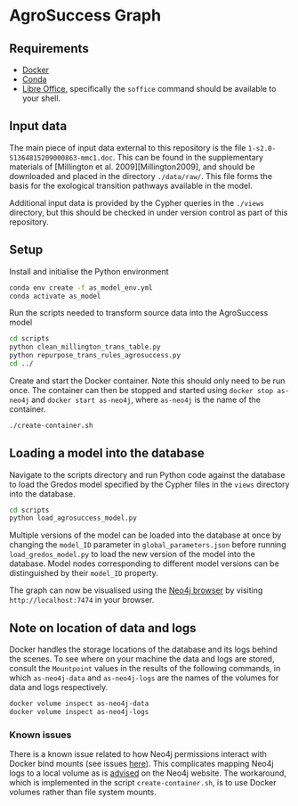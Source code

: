 # AgroSuccess Graph

## Requirements

- [Docker](https://docs.docker.com/install/)
- [Conda](https://docs.conda.io/en/latest/)
- [Libre Office](https://www.libreoffice.org/), specifically the `soffice`
  command should be available to your shell.

## Input data

The main piece of input data external to this repository is the file
`1-s2.0-S1364815209000863-mmc1.doc`. This can be found in the supplementary
materials of [Millington et al. 2009][Millington2009], and should be
downloaded and placed in the directory `./data/raw/`. This file forms the
basis for the exological transition pathways available in the model.

Additional input data is provided by the Cypher queries in the `./views`
directory, but this should be checked in under version control as part of this
repository.

## Setup

Install and initialise the Python environment

```bash
conda env create -f as_model_env.yml
conda activate as_model
```

Run the scripts needed to transform source data into the AgroSuccess model

```bash
cd scripts
python clean_millington_trans_table.py
python repurpose_trans_rules_agrosuccess.py
cd ../
```

Create and start the Docker container. Note this should only need to be run
once. The container can then be stopped and started using
`docker stop as-neo4j` and `docker start as-neo4j`, where `as-neo4j` is the
name of the container.

```bash
./create-container.sh
```

## Loading a model into the database

Navigate to the scripts directory and run Python code against the database to
load the Gredos model specified by the Cypher files in the `views` directory
into the database.

```bash
cd scripts
python load_agrosuccess_model.py
```

Multiple versions of the model can be loaded into the database at once by
changing the `model_ID` parameter in `global_parameters.json` before running
`load_gredos_model.py` to load the new version of the model into the database.
Model nodes corresponding to different model versions can be distinguished by
their `model_ID` property.

The graph can now be visualised using the
[Neo4j browser](https://neo4j.com/developer/neo4j-browser/) by visiting
`http://localhost:7474` in your browser.

## Note on location of data and logs

Docker handles the storage locations of the database and its logs behind the
scenes. To see where on your machine the data and logs are stored, consult the
`Mountpoint` values in the results of the following commands, in which
`as-neo4j-data` and `as-neo4j-logs` are the names of the volumes for data and
logs respectively.

```bash
docker volume inspect as-neo4j-data
docker volume inspect as-neo4j-logs
```

### Known issues

There is a known issue related to how Neo4j permissions interact with Docker
bind mounts (see issues
[here](https://github.com/neo4j/docker-neo4j/issues/130)). This complicates
mapping Neo4j logs to a local volume as is
[advised](https://neo4j.com/developer/docker-run-neo4j/) on the Neo4j website.
The workaround, which is implemented in the script `create-container.sh`, is
to use Docker volumes rather than file system mounts.
